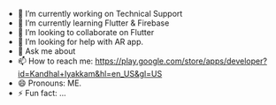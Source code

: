 
- 🔭 I’m currently working on Technical Support
- 🌱 I’m currently learning Flutter & Firebase
- 👯 I’m looking to collaborate on Flutter
- 🤔 I’m looking for help with AR app.
- 💬 Ask me about 
- 📫 How to reach me: https://play.google.com/store/apps/developer?id=Kandhal+Iyakkam&hl=en_US&gl=US
- 😄 Pronouns: ME.
- ⚡ Fun fact: ...

